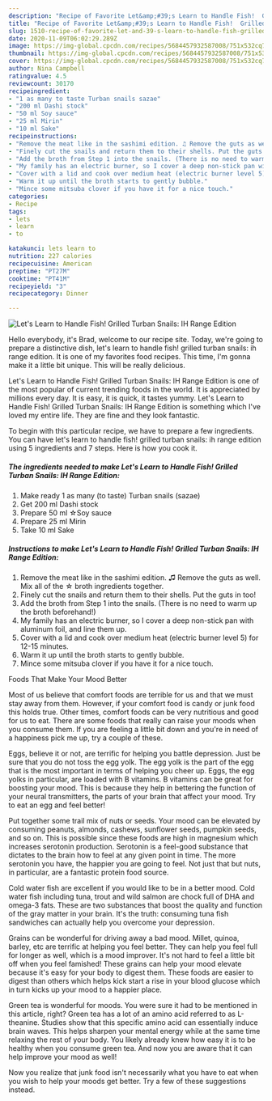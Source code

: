 ```yaml
---
description: "Recipe of Favorite Let&amp;#39;s Learn to Handle Fish!  Grilled Turban Snails: IH Range Edition"
title: "Recipe of Favorite Let&amp;#39;s Learn to Handle Fish!  Grilled Turban Snails: IH Range Edition"
slug: 1510-recipe-of-favorite-let-and-39-s-learn-to-handle-fish-grilled-turban-snails-ih-range-edition
date: 2020-11-09T06:02:29.289Z
image: https://img-global.cpcdn.com/recipes/5684457932587008/751x532cq70/lets-learn-to-handle-fish-grilled-turban-snails-ih-range-edition-recipe-main-photo.jpg
thumbnail: https://img-global.cpcdn.com/recipes/5684457932587008/751x532cq70/lets-learn-to-handle-fish-grilled-turban-snails-ih-range-edition-recipe-main-photo.jpg
cover: https://img-global.cpcdn.com/recipes/5684457932587008/751x532cq70/lets-learn-to-handle-fish-grilled-turban-snails-ih-range-edition-recipe-main-photo.jpg
author: Nina Campbell
ratingvalue: 4.5
reviewcount: 30170
recipeingredient:
- "1 as many to taste Turban snails sazae"
- "200 ml Dashi stock"
- "50 ml Soy sauce"
- "25 ml Mirin"
- "10 ml Sake"
recipeinstructions:
- "Remove the meat like in the sashimi edition. ♫ Remove the guts as well. Mix all of the ☆ broth ingredients together."
- "Finely cut the snails and return them to their shells. Put the guts in too!"
- "Add the broth from Step 1 into the snails. (There is no need to warm up the broth beforehand!)"
- "My family has an electric burner, so I cover a deep non-stick pan with aluminum foil, and line them up."
- "Cover with a lid and cook over medium heat (electric burner level 5) for 12-15 minutes."
- "Warm it up until the broth starts to gently bubble."
- "Mince some mitsuba clover if you have it for a nice touch."
categories:
- Recipe
tags:
- lets
- learn
- to

katakunci: lets learn to 
nutrition: 227 calories
recipecuisine: American
preptime: "PT27M"
cooktime: "PT41M"
recipeyield: "3"
recipecategory: Dinner

---
```



![Let&#39;s Learn to Handle Fish!  Grilled Turban Snails: IH Range Edition](https://img-global.cpcdn.com/recipes/5684457932587008/751x532cq70/lets-learn-to-handle-fish-grilled-turban-snails-ih-range-edition-recipe-main-photo.jpg)

Hello everybody, it's Brad, welcome to our recipe site. Today, we're going to prepare a distinctive dish, let&#39;s learn to handle fish!  grilled turban snails: ih range edition. It is one of my favorites food recipes. This time, I'm gonna make it a little bit unique. This will be really delicious.

Let&#39;s Learn to Handle Fish!  Grilled Turban Snails: IH Range Edition is one of the most popular of current trending foods in the world. It is appreciated by millions every day. It is easy, it is quick, it tastes yummy. Let&#39;s Learn to Handle Fish!  Grilled Turban Snails: IH Range Edition is something which I've loved my entire life. They are fine and they look fantastic.




To begin with this particular recipe, we have to prepare a few ingredients. You can have let&#39;s learn to handle fish!  grilled turban snails: ih range edition using 5 ingredients and 7 steps. Here is how you cook it.

<!--inarticleads1-->

##### The ingredients needed to make Let&#39;s Learn to Handle Fish!  Grilled Turban Snails: IH Range Edition:

1. Make ready 1 as many (to taste) Turban snails (sazae)
1. Get 200 ml Dashi stock
1. Prepare 50 ml ☆Soy sauce
1. Prepare 25 ml Mirin
1. Take 10 ml Sake




<!--inarticleads2-->

##### Instructions to make Let&#39;s Learn to Handle Fish!  Grilled Turban Snails: IH Range Edition:

1. Remove the meat like in the sashimi edition. ♫ Remove the guts as well. Mix all of the ☆ broth ingredients together.
1. Finely cut the snails and return them to their shells. Put the guts in too!
1. Add the broth from Step 1 into the snails. (There is no need to warm up the broth beforehand!)
1. My family has an electric burner, so I cover a deep non-stick pan with aluminum foil, and line them up.
1. Cover with a lid and cook over medium heat (electric burner level 5) for 12-15 minutes.
1. Warm it up until the broth starts to gently bubble.
1. Mince some mitsuba clover if you have it for a nice touch.




Foods That Make Your Mood Better


Most of us believe that comfort foods are terrible for us and that we must stay away from them. However, if your comfort food is candy or junk food this holds true. Other times, comfort foods can be very nutritious and good for us to eat. There are some foods that really can raise your moods when you consume them. If you are feeling a little bit down and you're in need of a happiness pick me up, try a couple of these.

Eggs, believe it or not, are terrific for helping you battle depression. Just be sure that you do not toss the egg yolk. The egg yolk is the part of the egg that is the most important in terms of helping you cheer up. Eggs, the egg yolks in particular, are loaded with B vitamins. B vitamins can be great for boosting your mood. This is because they help in bettering the function of your neural transmitters, the parts of your brain that affect your mood. Try to eat an egg and feel better!

Put together some trail mix of nuts or seeds. Your mood can be elevated by consuming peanuts, almonds, cashews, sunflower seeds, pumpkin seeds, and so on. This is possible since these foods are high in magnesium which increases serotonin production. Serotonin is a feel-good substance that dictates to the brain how to feel at any given point in time. The more serotonin you have, the happier you are going to feel. Not just that but nuts, in particular, are a fantastic protein food source.

Cold water fish are excellent if you would like to be in a better mood. Cold water fish including tuna, trout and wild salmon are chock full of DHA and omega-3 fats. These are two substances that boost the quality and function of the gray matter in your brain. It's the truth: consuming tuna fish sandwiches can actually help you overcome your depression. 

Grains can be wonderful for driving away a bad mood. Millet, quinoa, barley, etc are terrific at helping you feel better. They can help you feel full for longer as well, which is a mood improver. It's not hard to feel a little bit off when you feel famished! These grains can help your mood elevate because it's easy for your body to digest them. These foods are easier to digest than others which helps kick start a rise in your blood glucose which in turn kicks up your mood to a happier place.

Green tea is wonderful for moods. You were sure it had to be mentioned in this article, right? Green tea has a lot of an amino acid referred to as L-theanine. Studies show that this specific amino acid can essentially induce brain waves. This helps sharpen your mental energy while at the same time relaxing the rest of your body. You likely already knew how easy it is to be healthy when you consume green tea. And now you are aware that it can help improve your mood as well!

Now you realize that junk food isn't necessarily what you have to eat when you wish to help your moods get better. Try  a few  of  these  suggestions  instead.

